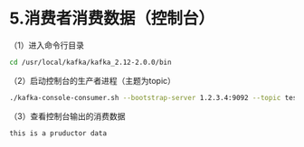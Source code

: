 # 5.消费者消费数据（控制台）

（1）进入命令行目录

```bash
cd /usr/local/kafka/kafka_2.12-2.0.0/bin
```

（2）启动控制台的生产者进程（主题为topic）

```bash
./kafka-console-consumer.sh --bootstrap-server 1.2.3.4:9092 --topic test --from-beginning
```

（3）查看控制台输出的消费数据

```bash
this is a pruductor data
```